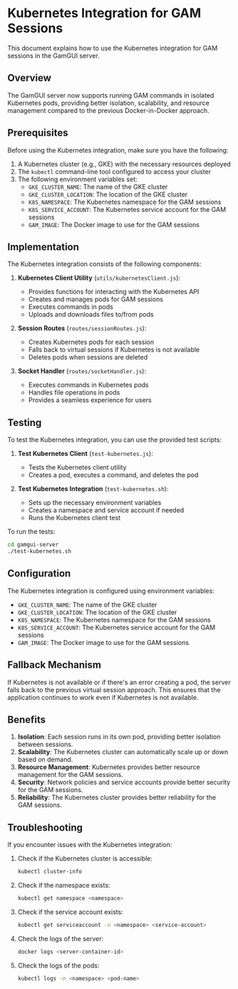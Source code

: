 # Kubernetes Integration for GAM Sessions

This document explains how to use the Kubernetes integration for GAM sessions in the GamGUI server.

## Overview

The GamGUI server now supports running GAM commands in isolated Kubernetes pods, providing better isolation, scalability, and resource management compared to the previous Docker-in-Docker approach.

## Prerequisites

Before using the Kubernetes integration, make sure you have the following:

1. A Kubernetes cluster (e.g., GKE) with the necessary resources deployed
2. The `kubectl` command-line tool configured to access your cluster
3. The following environment variables set:
   - `GKE_CLUSTER_NAME`: The name of the GKE cluster
   - `GKE_CLUSTER_LOCATION`: The location of the GKE cluster
   - `K8S_NAMESPACE`: The Kubernetes namespace for the GAM sessions
   - `K8S_SERVICE_ACCOUNT`: The Kubernetes service account for the GAM sessions
   - `GAM_IMAGE`: The Docker image to use for the GAM sessions

## Implementation

The Kubernetes integration consists of the following components:

1. **Kubernetes Client Utility** (`utils/kubernetesClient.js`):
   - Provides functions for interacting with the Kubernetes API
   - Creates and manages pods for GAM sessions
   - Executes commands in pods
   - Uploads and downloads files to/from pods

2. **Session Routes** (`routes/sessionRoutes.js`):
   - Creates Kubernetes pods for each session
   - Falls back to virtual sessions if Kubernetes is not available
   - Deletes pods when sessions are deleted

3. **Socket Handler** (`routes/socketHandler.js`):
   - Executes commands in Kubernetes pods
   - Handles file operations in pods
   - Provides a seamless experience for users

## Testing

To test the Kubernetes integration, you can use the provided test scripts:

1. **Test Kubernetes Client** (`test-kubernetes.js`):
   - Tests the Kubernetes client utility
   - Creates a pod, executes a command, and deletes the pod

2. **Test Kubernetes Integration** (`test-kubernetes.sh`):
   - Sets up the necessary environment variables
   - Creates a namespace and service account if needed
   - Runs the Kubernetes client test

To run the tests:

```bash
cd gamgui-server
./test-kubernetes.sh
```

## Configuration

The Kubernetes integration is configured using environment variables:

- `GKE_CLUSTER_NAME`: The name of the GKE cluster
- `GKE_CLUSTER_LOCATION`: The location of the GKE cluster
- `K8S_NAMESPACE`: The Kubernetes namespace for the GAM sessions
- `K8S_SERVICE_ACCOUNT`: The Kubernetes service account for the GAM sessions
- `GAM_IMAGE`: The Docker image to use for the GAM sessions

## Fallback Mechanism

If Kubernetes is not available or if there's an error creating a pod, the server falls back to the previous virtual session approach. This ensures that the application continues to work even if Kubernetes is not available.

## Benefits

1. **Isolation**: Each session runs in its own pod, providing better isolation between sessions.
2. **Scalability**: The Kubernetes cluster can automatically scale up or down based on demand.
3. **Resource Management**: Kubernetes provides better resource management for the GAM sessions.
4. **Security**: Network policies and service accounts provide better security for the GAM sessions.
5. **Reliability**: The Kubernetes cluster provides better reliability for the GAM sessions.

## Troubleshooting

If you encounter issues with the Kubernetes integration:

1. Check if the Kubernetes cluster is accessible:
   ```bash
   kubectl cluster-info
   ```

2. Check if the namespace exists:
   ```bash
   kubectl get namespace <namespace>
   ```

3. Check if the service account exists:
   ```bash
   kubectl get serviceaccount -n <namespace> <service-account>
   ```

4. Check the logs of the server:
   ```bash
   docker logs <server-container-id>
   ```

5. Check the logs of the pods:
   ```bash
   kubectl logs -n <namespace> <pod-name>
